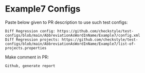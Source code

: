 # Example7 Configs
Paste below given to PR description to use such test configs:
```
Diff Regression config: https://github.com/checkstyle/test-configs/blob/main/AbbreviationAsWordInName/Example7/config.xml
Diff Regression projects: https://github.com/checkstyle/test-configs/blob/main/AbbreviationAsWordInName/Example7/list-of-projects.properties
```
Make comment in PR:
```
Github, generate report
```
